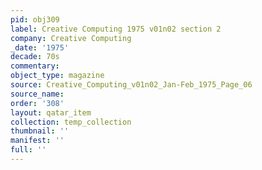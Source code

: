 ```yaml
---
pid: obj309
label: Creative Computing 1975 v01n02 section 2
company: Creative Computing
_date: '1975'
decade: 70s
commentary: 
object_type: magazine
source: Creative_Computing_v01n02_Jan-Feb_1975_Page_06
source_name: 
order: '308'
layout: qatar_item
collection: temp_collection
thumbnail: ''
manifest: ''
full: ''
---
```

